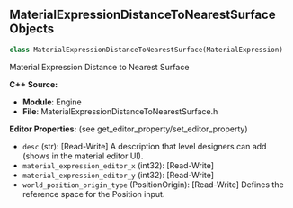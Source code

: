 ## MaterialExpressionDistanceToNearestSurface Objects

```python
class MaterialExpressionDistanceToNearestSurface(MaterialExpression)
```

Material Expression Distance to Nearest Surface

**C++ Source:**

- **Module**: Engine
- **File**: MaterialExpressionDistanceToNearestSurface.h

**Editor Properties:** (see get_editor_property/set_editor_property)

- ``desc`` (str):  [Read-Write] A description that level designers can add (shows in the material editor UI).
- ``material_expression_editor_x`` (int32):  [Read-Write]
- ``material_expression_editor_y`` (int32):  [Read-Write]
- ``world_position_origin_type`` (PositionOrigin):  [Read-Write] Defines the reference space for the Position input.

<a id="unreal.MaterialExpressionDivide"></a>